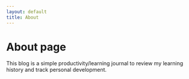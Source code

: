 ```yaml
---
layout: default
title: About
---
```

# About page

This blog is a simple productivity/learning journal to review my learning history and track personal development.